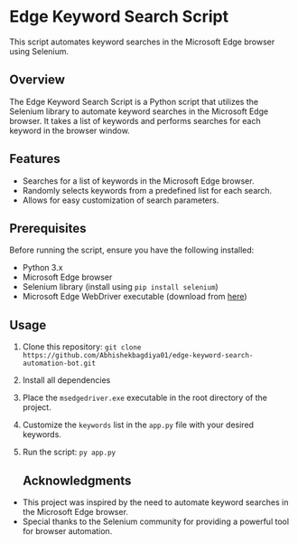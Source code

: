 # Edge Keyword Search Script

This script automates keyword searches in the Microsoft Edge browser using Selenium.

## Overview

The Edge Keyword Search Script is a Python script that utilizes the Selenium library to automate keyword searches in the Microsoft Edge browser. It takes a list of keywords and performs searches for each keyword in the browser window.

## Features

- Searches for a list of keywords in the Microsoft Edge browser.
- Randomly selects keywords from a predefined list for each search.
- Allows for easy customization of search parameters.

## Prerequisites

Before running the script, ensure you have the following installed:

- Python 3.x
- Microsoft Edge browser
- Selenium library (install using `pip install selenium`)
- Microsoft Edge WebDriver executable (download from [here](https://developer.microsoft.com/en-us/microsoft-edge/tools/webdriver/))

## Usage

1. Clone this repository:
   ```git clone https://github.com/Abhishekbagdiya01/edge-keyword-search-automation-bot.git```

2. Install all dependencies
3. Place the `msedgedriver.exe` executable in the root directory of the project.

4. Customize the `keywords` list in the `app.py` file with your desired keywords.

5. Run the script: ``` py app.py ```

   ## Acknowledgments

- This project was inspired by the need to automate keyword searches in the Microsoft Edge browser.
- Special thanks to the Selenium community for providing a powerful tool for browser automation.



